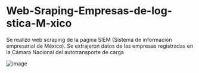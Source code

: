 # Web-Sraping-Empresas-de-log-stica-M-xico
Se realizo web scraping de la página SIEM (Sistema de información empresarial de México). Se extrajeron datos de las empresas registradas en la Cámara Nacional del autotransporte de carga

![image](https://user-images.githubusercontent.com/77293107/220794943-2e4d2ca9-749a-409d-8e10-2145494d23a4.png)
